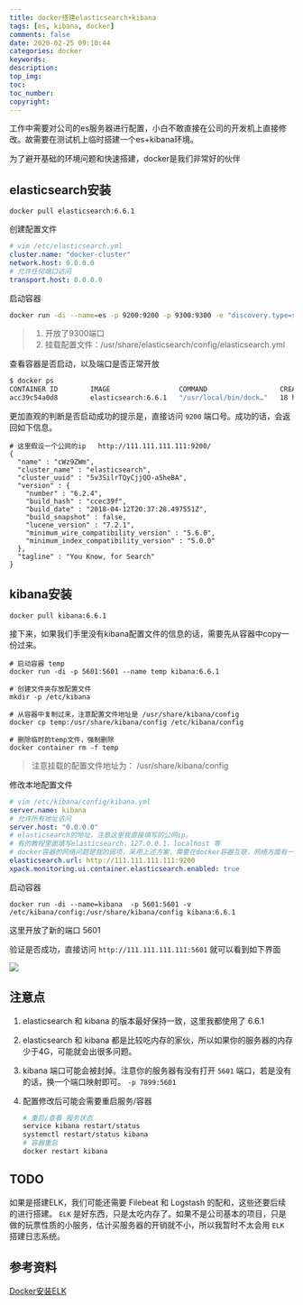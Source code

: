 ```yaml
---
title: docker搭建elasticsearch+kibana
tags: [es, kibana, docker]
comments: false
date: 2020-02-25 09:10:44
categories: docker
keywords:
description:
top_img:
toc:
toc_number:
copyright:
---
```


工作中需要对公司的es服务器进行配置，小白不敢直接在公司的开发机上直接修改。故需要在测试机上临时搭建一个es+kibana环境。

为了避开基础的环境问题和快速搭建，docker是我们非常好的伙伴

<!--more-->

## elasticsearch安装

```
docker pull elasticsearch:6.6.1
```

创建配置文件

```yaml
# vim /etc/elasticsearch.yml
cluster.name: "docker-cluster"
network.host: 0.0.0.0
# 允许任何端口访问
transport.host: 0.0.0.0
```

启动容器

```bash
docker run -di --name=es -p 9200:9200 -p 9300:9300 -e "discovery.type=single-node" -v /etc/elasticsearch.yml:/usr/share/elasticsearch/config/elasticsearch.yml elasticsearch:6.6.1
```

> 1. 开放了9300端口
> 2. 挂载配置文件：/usr/share/elasticsearch/config/elasticsearch.yml

查看容器是否启动，以及端口是否正常开放

```bash
$ docker ps 
CONTAINER ID        IMAGE                 COMMAND                  CREATED             STATUS              PORTS                                            NAMES
acc39c54a0d8        elasticsearch:6.6.1   "/usr/local/bin/dock…"   18 hours ago        Up 18 hours         0.0.0.0:9200->9200/tcp, 0.0.0.0:9300->9300/tcp   es
```

更加直观的判断是否启动成功的提示是，直接访问 `9200` 端口号。成功的话，会返回如下信息。

```
# 这里假设一个公网的ip   http://111.111.111.111:9200/
{
  "name" : "cWz9ZWm",
  "cluster_name" : "elasticsearch",
  "cluster_uuid" : "5v3SilrTQyCjjQO-a5heBA",
  "version" : {
    "number" : "6.2.4",
    "build_hash" : "ccec39f",
    "build_date" : "2018-04-12T20:37:28.497551Z",
    "build_snapshot" : false,
    "lucene_version" : "7.2.1",
    "minimum_wire_compatibility_version" : "5.6.0",
    "minimum_index_compatibility_version" : "5.0.0"
  },
  "tagline" : "You Know, for Search"
}
```

## kibana安装

```
docker pull kibana:6.6.1
```

接下来，如果我们手里没有kibana配置文件的信息的话，需要先从容器中copy一份过来。

```
# 启动容器 temp
docker run -di -p 5601:5601 --name temp kibana:6.6.1

# 创建文件夹存放配置文件
mkdir -p /etc/kibana

# 从容器中复制过来，注意配置文件地址是 /usr/share/kibana/config
docker cp temp:/usr/share/kibana/config /etc/kibana/config

# 删除临时的temp文件，强制删除
docker container rm -f temp
```

> 注意挂载的配置文件地址为： /usr/share/kibana/config

修改本地配置文件 

```yaml
# vim /etc/kibana/config/kibana.yml
server.name: kibana
# 允许所有地址访问
server.host: "0.0.0.0"
# elasticsearch的地址，注意这里我直接填写的公网ip。
# 有的教程里面填写elasticsearch，127.0.0.1，localhost 等
# docker容器的网络问题是我的弱项，采用上述方案，需要在docker容器互联，网络方面有一定的知识，不然会出问题。
elasticsearch.url: http://111.111.111.111:9200
xpack.monitoring.ui.container.elasticsearch.enabled: true
```

启动容器

```
docker run -di --name=kibana  -p 5601:5601 -v /etc/kibana/config:/usr/share/kibana/config kibana:6.6.1
```

这里开放了新的端口 5601

验证是否成功，直接访问  `http://111.111.111.111:5601` 就可以看到如下界面

![](https://cdn.jsdelivr.net/gh/PPsteven/pictures/img/20200225110755.png)



## 注意点

1. elasticsearch 和 kibana 的版本最好保持一致，这里我都使用了 6.6.1 
2. elasticsearch 和 kibana 都是比较吃内存的家伙，所以如果你的服务器的内存少于4G，可能就会出很多问题。
3. kibana 端口可能会被封掉。注意你的服务器有没有打开 `5601` 端口，若是没有的话，换一个端口映射即可。
   `-p 7899:5601` 

4. 配置修改后可能会需要重启服务/容器

   ```bash
   # 重启/查看 服务状态
   service kibana restart/status
   systemctl restart/status kibana
   # 容器重启
   docker restart kibana
   ```



## TODO

如果是搭建ELK，我们可能还需要 Filebeat 和 Logstash 的配和，这些还要后续的进行搭建。
`ELK` 是好东西，只是太吃内存了。如果不是公司基本的项目，只是做的玩票性质的小服务，估计买服务器的开销就不小，所以我暂时不太会用 `ELK` 搭建日志系统。

## 参考资料

[Docker安装ELK](https://blog.csdn.net/qq1031893936/article/details/93798646)